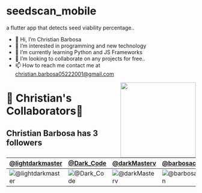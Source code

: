 # seedscan_mobile
a flutter app that detects seed viability percentage..
- 👋 Hi, I’m Christian Barbosa
- 👀 I’m interested in programming and new technology
- 🌱 I’m currently learning Python and JS Frameworks
- 💞️ I’m looking to collaborate on any projects for free..
- 📫 How to reach me contact me at christian.barbosa05222001@gmail.com


<img align='right' src='https://user-images.githubusercontent.com/5713670/87202985-820dcb80-c2b6-11ea-9f56-7ec461c497c3.gif' width='200'>

# 🍕 Christian's Collaborators🍕

## Christian Barbosa has <!-- follower-counter -->3<!-- /follower-counter --> followers

[@lightdarkmaster](https://github.com/lightdarkmaster) | [@Dark_Code](https://github.com/Dark-Code22) | [@darkMasterv](https://github.com/darkMasterv) | [@barbosachristian](https://github.com/uniwayone)
--- | --- | --- | ---
![@lightdarkmaster](https://avatars.githubusercontent.com/u/79690406?v=4) | ![@Dark_Code](https://avatars.githubusercontent.com/u/144577644?v=4) | ![@darkMasterv](https://avatars.githubusercontent.com/u/120777732?v=4) | ![@barbosachristian](https://avatars.githubusercontent.com/u/139189486?v=4)

<!---
barbosachristian/barbosachristian is a ✨ special ✨ repository because its `README.md` (this file) appears on your GitHub profile.
You can click the Preview link to take a look at your changes.
--->

